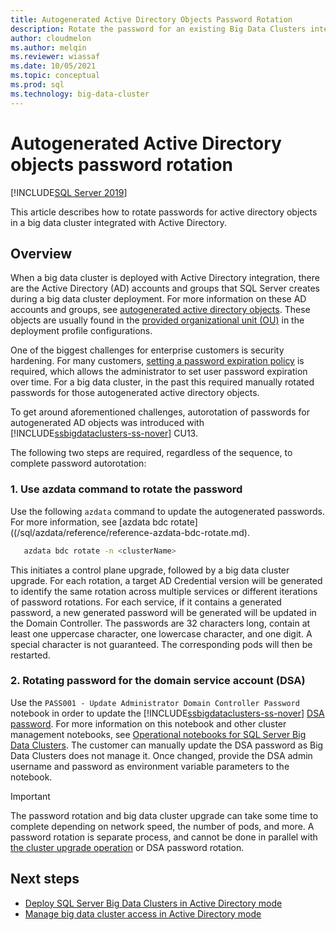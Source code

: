 ```yaml
---
title: Autogenerated Active Directory Objects Password Rotation
description: Rotate the password for an existing Big Data Clusters integrated with Active Directory
author: cloudmelon
ms.author: melqin
ms.reviewer: wiassaf
ms.date: 10/05/2021
ms.topic: conceptual
ms.prod: sql
ms.technology: big-data-cluster
---
```


# Autogenerated Active Directory objects password rotation
[!INCLUDE[SQL Server 2019](../includes/applies-to-version/sqlserver2019.md)]

This article describes how to rotate passwords for active directory objects in a big data cluster integrated with Active Directory. 

## Overview

When a big data cluster is deployed with Active Directory integration, there are the Active Directory (AD) accounts and groups that SQL Server creates during a big data cluster deployment. For more information on these AD accounts and groups, see [autogenerated active directory objects](active-directory-objects.md). These objects are usually found in the [provided organizational unit (OU)](active-directory-prerequisites.md#create-an-ou) in the deployment profile configurations.  

One of the biggest challenges for enterprise customers is security hardening. For many customers, [setting a password expiration policy](/microsoft-365/admin/manage/set-password-expiration-policy) is required, which allows the administrator to set user password expiration over time. For a big data cluster, in the past this required manually rotated passwords for those autogenerated active directory objects. 

To get around aforementioned challenges, autorotation of passwords for autogenerated AD objects was introduced with [!INCLUDE[ssbigdataclusters-ss-nover](../includes/ssbigdataclusters-ss-nover.md)] CU13. 

The following two steps are required, regardless of the sequence, to complete password autorotation:  

### 1. Use azdata command to rotate the password 

Use the following `azdata` command to update the autogenerated passwords. For more information, see [azdata bdc rotate]((/sql/azdata/reference/reference-azdata-bdc-rotate.md).

```bash
   azdata bdc rotate -n <clusterName> 
```

This initiates a control plane upgrade, followed by a big data cluster upgrade. For each rotation, a target AD Credential version will be generated to identify the same rotation across multiple services or different iterations of password rotations. For each service, if it contains a generated password, a new generated password will be generated will be updated in the Domain Controller. The passwords are 32 characters long, contain at least one uppercase character, one lowercase character, and one digit. A special character is not guaranteed. The corresponding pods will then be restarted. 

### 2. Rotating password for the domain service account (DSA)

Use the ```PASS001 - Update Administrator Domain Controller Password``` notebook in order to update the [!INCLUDE[ssbigdataclusters-ss-nover](../includes/ssbigdataclusters-ss-nover.md)] [DSA password](active-directory-prerequisites.md). For more information on this notebook and other cluster management notebooks, see [Operational notebooks for SQL Server Big Data Clusters](cluster-manage-notebooks.md). The customer can manually update the DSA password as Big Data Clusters does not manage it. Once changed, provide the DSA admin username and password as environment variable parameters to the notebook.

>[!IMPORTANT]
> The password rotation and big data cluster upgrade can take some time to complete depending on network speed, the number of pods, and more. A password rotation is separate process, and cannot be done in parallel with [the cluster upgrade operation](deployment-upgrade.md) or DSA password rotation.

## Next steps

- [Deploy SQL Server Big Data Clusters in Active Directory mode](active-directory-deploy.md)
- [Manage big data cluster access in Active Directory mode](active-directory-objects.md)
